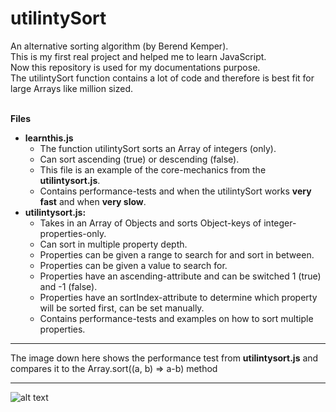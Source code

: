 # utilintySort
An alternative sorting algorithm (by Berend Kemper).<br>
This is my first real project and helped me to learn JavaScript.<br> 
Now this repository is used for my documentations purpose.<br>
The utilintySort function contains a lot of code and therefore is best fit for large Arrays like million sized.<br><br>

<b>Files</b>
- <b>learnthis.js</b>
  - The function utilintySort sorts an Array of integers (only).
  - Can sort ascending (true) or descending (false).
  - This file is an example of the core-mechanics from the <b>utilintysort.js</b>.
  - Contains performance-tests and when the utilintySort works <b>very fast</b> and when <b>very slow</b>.
- <b>utilintysort.js:</b> 
  - Takes in an Array of Objects and sorts Object-keys of integer-properties-only. 
  - Can sort in multiple property depth. 
  - Properties can be given a range to search for and sort in between. 
  - Properties can be given a value to search for. 
  - Properties have an ascending-attribute and can be switched 1 (true) and -1 (false).
  - Properties have an sortIndex-attribute to determine which property will be sorted first, can be set manually.
  - Contains performance-tests and examples on how to sort multiple properties.

_______________________________________________________________________________________________________________________
The image down here shows the performance test from <b>utilintysort.js</b> and compares it to the Array.sort((a, b) => a-b) method
_______________________________________________________________________________________________________________________
![alt text](https://pbs.twimg.com/media/ESlEopbWkAAawso?format=png&name=medium)

